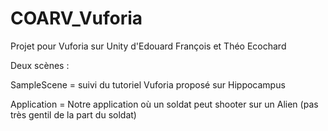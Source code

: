 # COARV_Vuforia
Projet pour Vuforia sur Unity d'Edouard François et Théo Ecochard


Deux scènes :

SampleScene = suivi du tutoriel Vuforia proposé sur Hippocampus

Application = Notre application où un soldat peut shooter sur un Alien (pas très gentil de la part du soldat)
